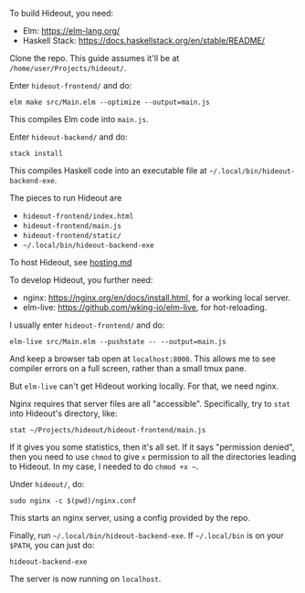To build Hideout, you need:
* Elm: https://elm-lang.org/
* Haskell Stack: https://docs.haskellstack.org/en/stable/README/

Clone the repo. This guide assumes it'll be at `/home/user/Projects/hideout/`.

Enter `hideout-frontend/` and do:
```
elm make src/Main.elm --optimize --output=main.js
```
This compiles Elm code into `main.js`.

Enter `hideout-backend/` and do:
```
stack install
```
This compiles Haskell code into an executable file at `~/.local/bin/hideout-backend-exe`.

The pieces to run Hideout are
* `hideout-frontend/index.html`
* `hideout-frontend/main.js`
* `hideout-frontend/static/`
* `~/.local/bin/hideout-backend-exe`

To host Hideout, see [hosting.md](https://github.com/techmindful/hideout/blob/main/hosting.md)

To develop Hideout, you further need:
* nginx: https://nginx.org/en/docs/install.html, for a working local server.
* elm-live: https://github.com/wking-io/elm-live, for hot-reloading.

I usually enter `hideout-frontend/` and do:
```
elm-live src/Main.elm --pushstate -- --output=main.js
```
And keep a browser tab open at `localhost:8000`. This allows me to see compiler errors on a full screen, rather than a small tmux pane.

But `elm-live` can't get Hideout working locally. For that, we need nginx.

Nginx requires that server files are all "accessible". Specifically, try to `stat` into Hideout's directory, like:
```
stat ~/Projects/hideout/hideout-frontend/main.js
```
If it gives you some statistics, then it's all set. If it says "permission denied", then you need to use `chmod` to give `x` permission to all the directories leading to Hideout. In my case, I needed to do `chmod +x ~`.

Under `hideout/`, do:
```
sudo nginx -c $(pwd)/nginx.conf
```
This starts an nginx server, using a config provided by the repo.

Finally, run `~/.local/bin/hideout-backend-exe`. If `~/.local/bin` is on your `$PATH`, you can just do:
```
hideout-backend-exe
```

The server is now running on `localhost`.
